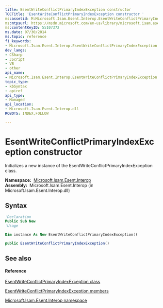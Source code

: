```yaml
---
title: EsentWriteConflictPrimaryIndexException constructor 
TOCTitle: 'EsentWriteConflictPrimaryIndexException constructor '
ms:assetid: M:Microsoft.Isam.Esent.Interop.EsentWriteConflictPrimaryIndexException.#ctor
ms:mtpsurl: https://msdn.microsoft.com/en-us/library/microsoft.isam.esent.interop.esentwriteconflictprimaryindexexception.esentwriteconflictprimaryindexexception(v=EXCHG.10)
ms:contentKeyID: 55107372
ms.date: 07/30/2014
ms.topic: reference
f1_keywords:
- Microsoft.Isam.Esent.Interop.EsentWriteConflictPrimaryIndexException.EsentWriteConflictPrimaryIndexException
dev_langs:
- CSharp
- JScript
- VB
- other
api_name: 
- Microsoft.Isam.Esent.Interop.EsentWriteConflictPrimaryIndexException..ctor
topic_type: 
- kbSyntax
- apiref
api_type: 
- Managed
api_location: 
- Microsoft.Isam.Esent.Interop.dll
ROBOTS: INDEX,FOLLOW

---
```


# EsentWriteConflictPrimaryIndexException constructor

Initializes a new instance of the EsentWriteConflictPrimaryIndexException class.

**Namespace:**  [Microsoft.Isam.Esent.Interop](hh596136\(v=exchg.10\).md)  
**Assembly:**  Microsoft.Isam.Esent.Interop (in Microsoft.Isam.Esent.Interop.dll)

## Syntax

``` vb
'Declaration
Public Sub New
'Usage

Dim instance As New EsentWriteConflictPrimaryIndexException()
```

``` csharp
public EsentWriteConflictPrimaryIndexException()
```

## See also

#### Reference

[EsentWriteConflictPrimaryIndexException class](dn350897\(v=exchg.10\).md)

[EsentWriteConflictPrimaryIndexException members](dn350884\(v=exchg.10\).md)

[Microsoft.Isam.Esent.Interop namespace](hh596136\(v=exchg.10\).md)

